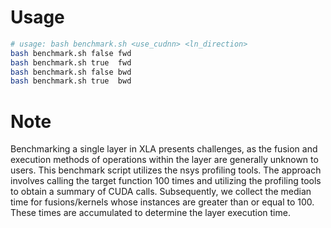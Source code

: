 # Usage

```bash
# usage: bash benchmark.sh <use_cudnn> <ln_direction>
bash benchmark.sh false fwd
bash benchmark.sh true  fwd
bash benchmark.sh false bwd
bash benchmark.sh true  bwd
```

# Note

Benchmarking a single layer in XLA presents challenges, as the fusion and
execution methods of operations within the layer are generally unknown to users.
This benchmark script utilizes the nsys profiling tools. The approach involves
calling the target function 100 times and utilizing the profiling tools to
obtain a summary of CUDA calls. Subsequently, we collect the median time for
fusions/kernels whose instances are greater than or equal to 100. These times
are accumulated to determine the layer execution time.
